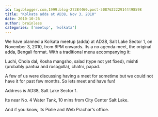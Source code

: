```yaml
---
id: tag:blogger.com,1999:blog-27384460.post-5087622229144498598
title: "Kolkata adda at AD38, Nov 3, 2010"
date: 2010-10-26
author: brainless
categories: ['meetup', 'kolkata']
---
```


We have planned a Kolkata meetup (adda) at AD38, Salt Lake Sector 1, on November 3, 2010, from 6PM onwards. Its a no agenda meet, the original adda, Bengali format. With a traditional menu accompanying it:  

Luchi, Chola dal, Kosha mangsho, salad (type not yet fixed), mishti (probably pantua and rosogolla), chatni, papad.  

A few of us were discussing having a meet for sometime but we could not have it for past few months. So lets meet and have fun!  

Address is AD38, Salt Lake Sector 1.  

Its near No. 4 Water Tank, 10 mins from City Center Salt Lake.  

And if you know, its Pixlie and Web Prachar's office.
